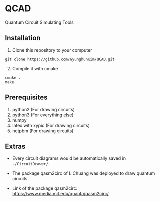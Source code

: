 # QCAD

Quantum Circuit Simulating Tools

## Installation

1. Clone this repository to your computer
~~~
git clone https://github.com/GyunghunKim/QCAD.git
~~~
2. Compile it with cmake
~~~
cmake .
make
~~~

## Prerequisites

1. python2 (For drawing circuits)
2. python3 (For everything else)
3. numpy
4. latex with xypic (For drawing circuits)
5. netpbm (For drawing circuits)

## Extras

- Every circuit diagrams would be automatically saved in `./CircuitDrawer/`.

- The package qasm2circ of I. Chuang was deployed to draw quantum circuits.

- Link of the package qasm2circ: https://www.media.mit.edu/quanta/qasm2circ/
